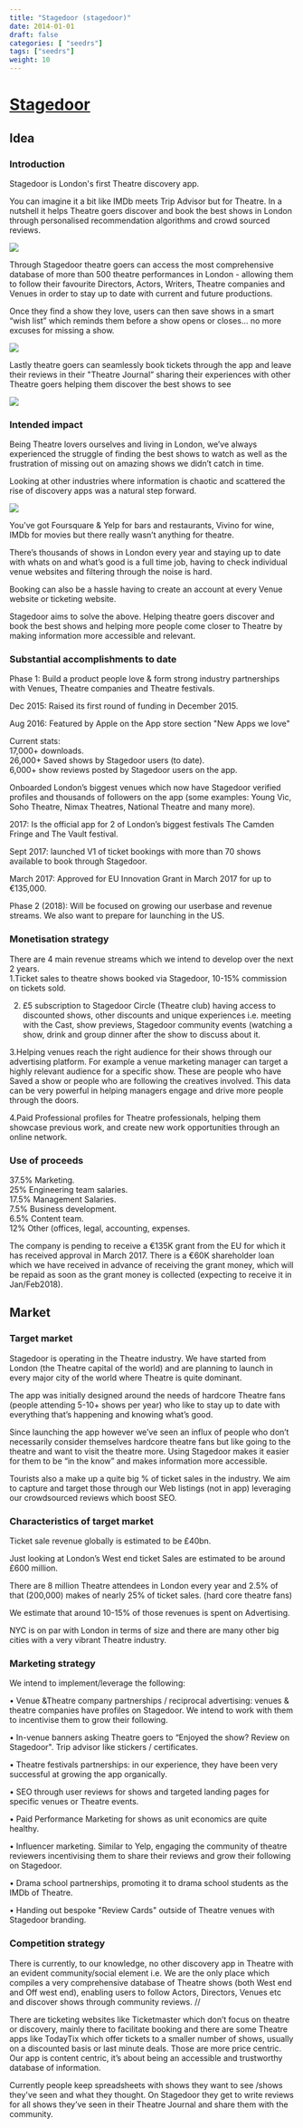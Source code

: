 ```yaml
---
title: "Stagedoor (stagedoor)"
date: 2014-01-01
draft: false
categories: [ "seedrs"]
tags: ["seedrs"]
weight: 10
---
```


# [Stagedoor](https://www.seedrs.com/stagedoor)

## Idea

### Introduction

Stagedoor is London's first Theatre discovery app.

You can imagine it a bit like IMDb meets Trip Advisor but for Theatre. In a nutshell it helps Theatre goers discover and book the best shows in London through personalised recommendation algorithms and crowd sourced reviews.

![](/img/seedrs/uploads/startup/section_image/image/13331/gjpl1jgk1fwgkj7w0q2dvz6zgt0d3b9/iw.jpg?rect=0%2C0%2C1600%2C1000&w=600&fit=clip&s=0db46ce9a6b36b9e49990f9c81d2a479)

Through Stagedoor theatre goers can access the most comprehensive database of more than 500 theatre performances in London - allowing them to follow their favourite Directors, Actors, Writers, Theatre companies and Venues in order to stay up to date with current and future productions.

Once they find a show they love, users can then save shows in a smart “wish list” which reminds them before a show opens or closes… no more excuses for missing a show.

![](/img/seedrs/uploads/startup/section_image/image/13332/6ff5teq8uw9i2rv7y1tucap0hjoyqz0/2._saved.jpg?rect=0%2C0%2C1600%2C1000&w=600&fit=clip&s=6679d62f3985137a9c779c02dcecae90)

Lastly theatre goers can seamlessly book tickets through the app and leave their reviews in their "Theatre Journal” sharing their experiences with other Theatre goers helping them discover the best shows to see

![](/img/seedrs/uploads/startup/section_image/image/13334/jnc3gy4sp42378fcczhq9kckrebvexq/3.2browse-reviews.jpg?rect=0%2C0%2C1600%2C1000&w=600&fit=clip&s=9d30207c26da57f219016fce09acdbe7)

### Intended impact

Being Theatre lovers ourselves and living in London, we’ve always experienced the struggle of finding the best shows to watch as well as the frustration of missing out on amazing shows we didn’t catch in time.

Looking at other industries where information is chaotic and scattered the rise of discovery apps was a natural step forward.

![](/img/seedrs/uploads/startup/section_image/image/13335/bf7hhmj72opxxljuiyaqd4f0q0ahy9p/4._foursquare_vivinoScreenshot_2017-11-07_15.59.16.png?rect=0%2C0%2C991%2C562&w=600&fit=clip&s=522e57533ee41d581060fc4fedeea274)

You’ve got Foursquare &amp; Yelp for bars and restaurants, Vivino for wine, IMDb for movies but there really wasn’t anything for theatre.

There’s thousands of shows in London every year and staying up to date with whats on and what’s good is a full time job, having to check individual venue websites and filtering through the noise is hard.

Booking can also be a hassle having to create an account at every Venue website or ticketing website.

Stagedoor aims to solve the above. Helping theatre goers discover and book the best shows and helping more people come closer to Theatre by making information more accessible and relevant.

### Substantial accomplishments to date

Phase 1: Build a product people love &amp; form strong industry partnerships with Venues, Theatre companies and Theatre festivals.

Dec 2015: Raised its first round of funding in December 2015.

Aug 2016: Featured by Apple on the App store section "New Apps we love"

Current stats: <br>17,000+ downloads. <br>26,000+ Saved shows by Stagedoor users (to date). <br>6,000+ show reviews posted by Stagedoor users on the app.

Onboarded London’s biggest venues which now have Stagedoor verified profiles and thousands of followers on the app (some examples: Young Vic, Soho Theatre, Nimax Theatres, National Theatre and many more).

2017: Is the official app for 2 of London’s biggest festivals The Camden Fringe and The Vault festival.

Sept 2017: launched V1 of ticket bookings with more than 70 shows available to book through Stagedoor.

March 2017: Approved for EU Innovation Grant in March 2017 for up to €135,000.

Phase 2 (2018): Will be focused on growing our userbase and revenue streams. We also want to prepare for launching in the US.

### Monetisation strategy

There are 4 main revenue streams which we intend to develop over the next 2 years. <br>1.Ticket sales to theatre shows booked via Stagedoor, 10-15% commission on tickets sold.

2. £5 subscription to Stagedoor Circle (Theatre club) having access to discounted shows, other discounts and unique experiences i.e. meeting with the Cast, show previews, Stagedoor community events (watching a show, drink and group dinner after the show to discuss about it.

3.Helping venues reach the right audience for their shows through our advertising platform. For example a venue marketing manager can target a highly relevant audience for a specific show. These are people who have Saved a show or people who are following the creatives involved. This data can be very powerful in helping managers engage and drive more people through the doors.

4.Paid Professional profiles for Theatre professionals, helping them showcase previous work, and create new work opportunities through an online network.

### Use of proceeds

37.5% Marketing. <br>25% Engineering team salaries. <br>17.5% Management Salaries. <br>7.5% Business development. <br>6.5% Content team. <br>12% Other (offices, legal, accounting, expenses.

The company is pending to receive a €135K grant from the EU for which it has received approval in March 2017. There is a €60K shareholder loan which we have received in advance of receiving the grant money, which will be repaid as soon as the grant money is collected (expecting to receive it in Jan/Feb2018).

## Market

### Target market

Stagedoor is operating in the Theatre industry. We have started from London (the Theatre capital of the world) and are planning to launch in every major city of the world where Theatre is quite dominant.

The app was initially designed around the needs of hardcore Theatre fans (people attending 5-10+ shows per year) who like to stay up to date with everything that’s happening and knowing what’s good.

Since launching the app however we’ve seen an influx of people who don’t necessarily consider themselves hardcore theatre fans but like going to the theatre and want to visit the theatre more. Using Stagedoor makes it easier for them to be “in the know” and makes information more accessible.

Tourists also a make up a quite big % of ticket sales in the industry. We aim to capture and target those through our Web listings (not in app) leveraging our crowdsourced reviews which boost SEO.

### Characteristics of target market

Ticket sale revenue globally is estimated to be £40bn.

Just looking at London’s West end ticket Sales are estimated to be around £600 million.

There are 8 million Theatre attendees in London every year and 2.5% of that (200,000) makes of nearly 25% of ticket sales. (hard core theatre fans)

We estimate that around 10-15% of those revenues is spent on Advertising.

NYC is on par with London in terms of size and there are many other big cities with a very vibrant Theatre industry.

### Marketing strategy

We intend to implement/leverage the following:

• Venue &amp;Theatre company partnerships / reciprocal advertising: venues &amp; theatre companies have profiles on Stagedoor. We intend to work with them to incentivise them to grow their following.

• In-venue banners asking Theatre goers to “Enjoyed the show? Review on Stagedoor". Trip advisor like stickers / certificates.

• Theatre festivals partnerships: in our experience, they have been very successful at growing the app organically.

• SEO through user reviews for shows and targeted landing pages for specific venues or Theatre events.

• Paid Performance Marketing for shows as unit economics are quite healthy.

• Influencer marketing. Similar to Yelp, engaging the community of theatre reviewers incentivising them to share their reviews and grow their following on Stagedoor.

• Drama school partnerships, promoting it to drama school students as the IMDb of Theatre.

• Handing out bespoke "Review Cards" outside of Theatre venues with Stagedoor branding.

### Competition strategy

There is currently, to our knowledge, no other discovery app in Theatre with an evident community/social element i.e. We are the only place which compiles a very comprehensive database of Theatre shows (both West end and Off west end), enabling users to follow Actors, Directors, Venues etc and discover shows through community reviews. //

There are ticketing websites like Ticketmaster which don’t focus on theatre or discovery, mainly there to facilitate booking and there are some Theatre apps like TodayTix which offer tickets to a smaller number of shows, usually on a discounted basis or last minute deals. Those are more price centric. Our app is content centric, it’s about being an accessible and trustworthy database of information.

Currently people keep spreadsheets with shows they want to see /shows they've seen and what they thought. On Stagedoor they get to write reviews for all shows they’ve seen in their Theatre Journal and share them with the community.

